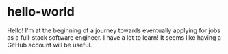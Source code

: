 # hello-world

Hello! I'm at the beginning of a journey towards eventually applying for jobs as a full-stack software engineer. I have a lot to learn! It seems like having a GitHub account will be useful.
